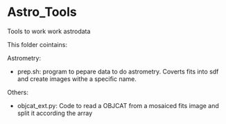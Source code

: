 # Astro_Tools
Tools to work work astrodata

This folder cointains:

Astrometry: 

- prep.sh: program to pepare data to do astrometry. Coverts fits into sdf and create images withe a specific name.

Others:

- objcat_ext.py: Code to read a OBJCAT from a mosaiced fits image and split it according the array

